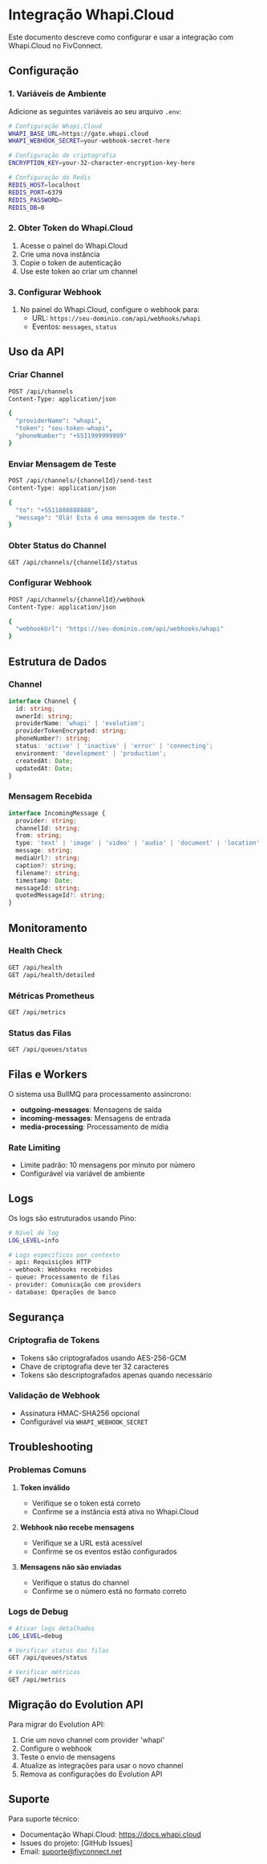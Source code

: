 # Integração Whapi.Cloud

Este documento descreve como configurar e usar a integração com Whapi.Cloud no FivConnect.

## Configuração

### 1. Variáveis de Ambiente

Adicione as seguintes variáveis ao seu arquivo `.env`:

```bash
# Configuração Whapi.Cloud
WHAPI_BASE_URL=https://gate.whapi.cloud
WHAPI_WEBHOOK_SECRET=your-webhook-secret-here

# Configuração de criptografia
ENCRYPTION_KEY=your-32-character-encryption-key-here

# Configuração do Redis
REDIS_HOST=localhost
REDIS_PORT=6379
REDIS_PASSWORD=
REDIS_DB=0
```

### 2. Obter Token do Whapi.Cloud

1. Acesse o painel do Whapi.Cloud
2. Crie uma nova instância
3. Copie o token de autenticação
4. Use este token ao criar um channel

### 3. Configurar Webhook

1. No painel do Whapi.Cloud, configure o webhook para:
   - URL: `https://seu-dominio.com/api/webhooks/whapi`
   - Eventos: `messages`, `status`

## Uso da API

### Criar Channel

```bash
POST /api/channels
Content-Type: application/json

{
  "providerName": "whapi",
  "token": "seu-token-whapi",
  "phoneNumber": "+5511999999999"
}
```

### Enviar Mensagem de Teste

```bash
POST /api/channels/{channelId}/send-test
Content-Type: application/json

{
  "to": "+5511888888888",
  "message": "Olá! Esta é uma mensagem de teste."
}
```

### Obter Status do Channel

```bash
GET /api/channels/{channelId}/status
```

### Configurar Webhook

```bash
POST /api/channels/{channelId}/webhook
Content-Type: application/json

{
  "webhookUrl": "https://seu-dominio.com/api/webhooks/whapi"
}
```

## Estrutura de Dados

### Channel

```typescript
interface Channel {
  id: string;
  ownerId: string;
  providerName: 'whapi' | 'evolution';
  providerTokenEncrypted: string;
  phoneNumber?: string;
  status: 'active' | 'inactive' | 'error' | 'connecting';
  environment: 'development' | 'production';
  createdAt: Date;
  updatedAt: Date;
}
```

### Mensagem Recebida

```typescript
interface IncomingMessage {
  provider: string;
  channelId: string;
  from: string;
  type: 'text' | 'image' | 'video' | 'audio' | 'document' | 'location' | 'contact';
  message: string;
  mediaUrl?: string;
  caption?: string;
  filename?: string;
  timestamp: Date;
  messageId: string;
  quotedMessageId?: string;
}
```

## Monitoramento

### Health Check

```bash
GET /api/health
GET /api/health/detailed
```

### Métricas Prometheus

```bash
GET /api/metrics
```

### Status das Filas

```bash
GET /api/queues/status
```

## Filas e Workers

O sistema usa BullMQ para processamento assíncrono:

- **outgoing-messages**: Mensagens de saída
- **incoming-messages**: Mensagens de entrada
- **media-processing**: Processamento de mídia

### Rate Limiting

- Limite padrão: 10 mensagens por minuto por número
- Configurável via variável de ambiente

## Logs

Os logs são estruturados usando Pino:

```bash
# Nível de log
LOG_LEVEL=info

# Logs específicos por contexto
- api: Requisições HTTP
- webhook: Webhooks recebidos
- queue: Processamento de filas
- provider: Comunicação com providers
- database: Operações de banco
```

## Segurança

### Criptografia de Tokens

- Tokens são criptografados usando AES-256-GCM
- Chave de criptografia deve ter 32 caracteres
- Tokens são descriptografados apenas quando necessário

### Validação de Webhook

- Assinatura HMAC-SHA256 opcional
- Configurável via `WHAPI_WEBHOOK_SECRET`

## Troubleshooting

### Problemas Comuns

1. **Token inválido**
   - Verifique se o token está correto
   - Confirme se a instância está ativa no Whapi.Cloud

2. **Webhook não recebe mensagens**
   - Verifique se a URL está acessível
   - Confirme se os eventos estão configurados

3. **Mensagens não são enviadas**
   - Verifique o status do channel
   - Confirme se o número está no formato correto

### Logs de Debug

```bash
# Ativar logs detalhados
LOG_LEVEL=debug

# Verificar status das filas
GET /api/queues/status

# Verificar métricas
GET /api/metrics
```

## Migração do Evolution API

Para migrar do Evolution API:

1. Crie um novo channel com provider 'whapi'
2. Configure o webhook
3. Teste o envio de mensagens
4. Atualize as integrações para usar o novo channel
5. Remova as configurações do Evolution API

## Suporte

Para suporte técnico:
- Documentação Whapi.Cloud: https://docs.whapi.cloud
- Issues do projeto: [GitHub Issues]
- Email: suporte@fivconnect.net

